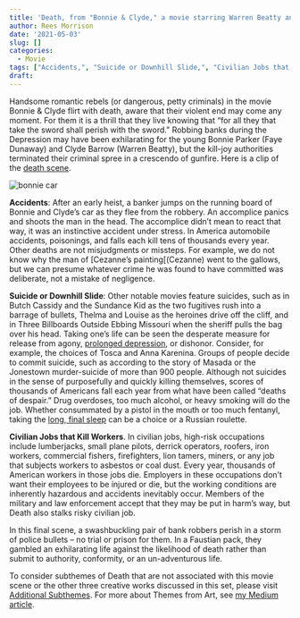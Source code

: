 ```yaml
---
title: 'Death, from "Bonnie & Clyde," a movie starring Warren Beatty and Faye Dunaway '
author: Rees Morrison
date: '2021-05-03'
slug: []
categories:
  - Movie
tags: ["Accidents,", "Suicide or Downhill Slide,", "Civilian Jobs that Kill Workers", ]
draft: 
---
```


Handsome romantic rebels (or dangerous, petty criminals) in the movie Bonnie & Clyde flirt with death, aware that their violent end may come any moment.  For them it is a thrill that they live knowing that “for all they that take the sword shall perish with the sword."  Robbing banks during the Depression may have been exhilarating for the young Bonnie Parker (Faye Dunaway) and Clyde Barrow (Warren Beatty), but the kill-joy authorities terminated their criminal spree in a crescendo of gunfire.  Here is a clip of the [death scene](https://www.youtube.com/watch?v=6OOwtI1eHTA).

<!--more-->

![bonnie car](/media/DeathBonnie.jpg)

**Accidents**:   After an early heist, a banker jumps on the running board of Bonnie and Clyde’s car as they flee from the robbery.  An accomplice panics and shoots the man in the head.  The accomplice didn’t mean to react that way, it was an instinctive accident under stress.  In America automobile accidents, poisonings, and falls each kill tens of thousands every year.  Other deaths are not misjudgments or missteps.  For example, we do not know why the man of [Cezanne’s painting[(Cezanne) went to the gallows, but we can presume whatever crime he was found to have committed was deliberate, not a mistake of negligence.  

**Suicide or Downhill Slide**:   Other notable movies feature suicides, such as in Butch Cassidy and the Sundance Kid as the two fugitives rush into a barrage of bullets, Thelma and Louise as the heroines drive off the cliff, and in Three Billboards Outside Ebbing Missouri when the sheriff pulls the bag over his head.  Taking one’s life can be seen the desperate measure for release from agony, [prolonged depression](honey), or dishonor.  Consider, for example, the choices of Tosca and Anna Karenina.  Groups of people decide to commit suicide, such as according to the story of Masada or the Jonestown murder-suicide of more than 900 people.  Although not suicides in the sense of purposefully and quickly killing themselves, scores of thousands of Americans fall each year from what have been called “deaths of despair.”   Drug overdoses, too much alcohol, or heavy smoking will do the job.  Whether consummated by a pistol in the mouth or too much fentanyl, taking the [long, final sleep](Donne) can be a choice or a Russian roulette.

**Civilian Jobs that Kill Workers**.  In civilian jobs, high-risk occupations include lumberjacks, small plane pilots, derrick operators, roofers, iron workers, commercial fishers, firefighters, lion tamers, miners, or any job that subjects workers to asbestos or coal dust.  Every year, thousands of American workers in those jobs die.  Employers in these occupations don’t want their employees to be injured or die, but the working conditions are inherently hazardous and accidents inevitably occur.  Members of the military and law enforcement accept that they may be put in harm’s way, but Death also stalks risky civilian job.

In this final scene, a swashbuckling pair of bank robbers perish in a storm of police bullets – no trial or prison for them.  In a Faustian pack, they gambled an exhilarating life against the likelihood of death rather than submit to authority, conformity, or an un-adventurous life.

To consider subthemes of Death that are not associated with this movie scene or the other three creative works discussed in this set, please visit [Additional Subthemes](Additional ).  For more about  Themes from Art, see [my Medium article](Medium).


